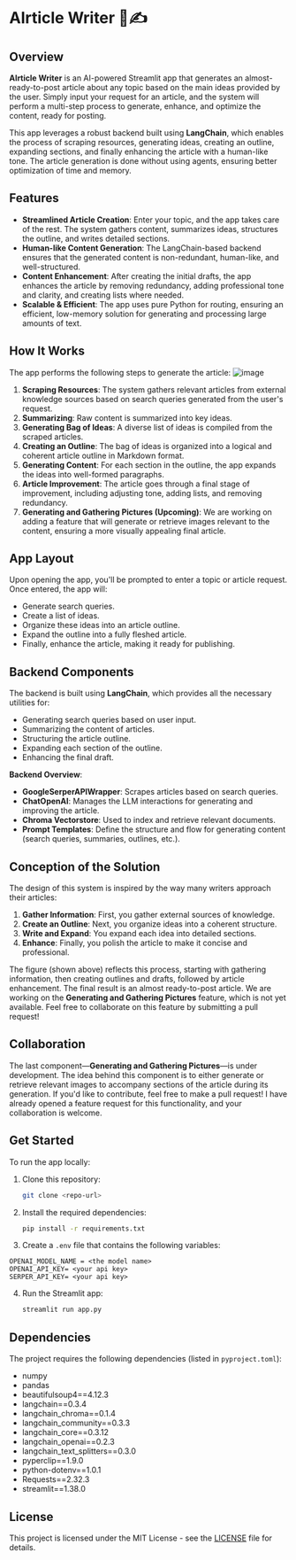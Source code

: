 # AIrticle Writer 📄✍️

## Overview
**AIrticle Writer** is an AI-powered Streamlit app that generates an almost-ready-to-post article about any topic based on the main ideas provided by the user. Simply input your request for an article, and the system will perform a multi-step process to generate, enhance, and optimize the content, ready for posting. 

This app leverages a robust backend built using **LangChain**, which enables the process of scraping resources, generating ideas, creating an outline, expanding sections, and finally enhancing the article with a human-like tone. The article generation is done without using agents, ensuring better optimization of time and memory.

## Features
- **Streamlined Article Creation**: Enter your topic, and the app takes care of the rest. The system gathers content, summarizes ideas, structures the outline, and writes detailed sections.
- **Human-like Content Generation**: The LangChain-based backend ensures that the generated content is non-redundant, human-like, and well-structured.
- **Content Enhancement**: After creating the initial drafts, the app enhances the article by removing redundancy, adding professional tone and clarity, and creating lists where needed.
- **Scalable & Efficient**: The app uses pure Python for routing, ensuring an efficient, low-memory solution for generating and processing large amounts of text.

## How It Works
The app performs the following steps to generate the article:
![image](https://github.com/user-attachments/assets/94aab32f-1ca8-4605-9dc2-52e9260184eb)

1. **Scraping Resources**: The system gathers relevant articles from external knowledge sources based on search queries generated from the user's request.
2. **Summarizing**: Raw content is summarized into key ideas.
3. **Generating Bag of Ideas**: A diverse list of ideas is compiled from the scraped articles.
4. **Creating an Outline**: The bag of ideas is organized into a logical and coherent article outline in Markdown format.
5. **Generating Content**: For each section in the outline, the app expands the ideas into well-formed paragraphs.
6. **Article Improvement**: The article goes through a final stage of improvement, including adjusting tone, adding lists, and removing redundancy.
7. **Generating and Gathering Pictures (Upcoming)**: We are working on adding a feature that will generate or retrieve images relevant to the content, ensuring a more visually appealing final article.

## App Layout
Upon opening the app, you'll be prompted to enter a topic or article request. Once entered, the app will:
- Generate search queries.
- Create a list of ideas.
- Organize these ideas into an article outline.
- Expand the outline into a fully fleshed article.
- Finally, enhance the article, making it ready for publishing.

## Backend Components
The backend is built using **LangChain**, which provides all the necessary utilities for:
- Generating search queries based on user input.
- Summarizing the content of articles.
- Structuring the article outline.
- Expanding each section of the outline.
- Enhancing the final draft.

**Backend Overview**:
- **GoogleSerperAPIWrapper**: Scrapes articles based on search queries.
- **ChatOpenAI**: Manages the LLM interactions for generating and improving the article.
- **Chroma Vectorstore**: Used to index and retrieve relevant documents.
- **Prompt Templates**: Define the structure and flow for generating content (search queries, summaries, outlines, etc.).

## Conception of the Solution
The design of this system is inspired by the way many writers approach their articles: 
1. **Gather Information**: First, you gather external sources of knowledge.
2. **Create an Outline**: Next, you organize ideas into a coherent structure.
3. **Write and Expand**: You expand each idea into detailed sections.
4. **Enhance**: Finally, you polish the article to make it concise and professional.

The figure (shown above) reflects this process, starting with gathering information, then creating outlines and drafts, followed by article enhancement. The final result is an almost ready-to-post article. We are working on the **Generating and Gathering Pictures** feature, which is not yet available. Feel free to collaborate on this feature by submitting a pull request!

## Collaboration
The last component—**Generating and Gathering Pictures**—is under development. The idea behind this component is to either generate or retrieve relevant images to accompany sections of the article during its generation. If you'd like to contribute, feel free to make a pull request! I have already opened a feature request for this functionality, and your collaboration is welcome.

## Get Started
To run the app locally:
1. Clone this repository:
    ```bash
    git clone <repo-url>
    ```
2. Install the required dependencies:
    ```bash
    pip install -r requirements.txt
    ```
3. Create a `.env` file that contains the following variables:
```
OPENAI_MODEL_NAME = <the model name>
OPENAI_API_KEY= <your api key>
SERPER_API_KEY= <your api key>
```

4. Run the Streamlit app:
    ```bash
    streamlit run app.py
    ```

## Dependencies
The project requires the following dependencies (listed in `pyproject.toml`):
- numpy
- pandas
- beautifulsoup4==4.12.3
- langchain==0.3.4
- langchain_chroma==0.1.4
- langchain_community==0.3.3
- langchain_core==0.3.12
- langchain_openai==0.2.3
- langchain_text_splitters==0.3.0
- pyperclip==1.9.0
- python-dotenv==1.0.1
- Requests==2.32.3
- streamlit==1.38.0

## License
This project is licensed under the MIT License - see the [LICENSE](LICENSE) file for details.
